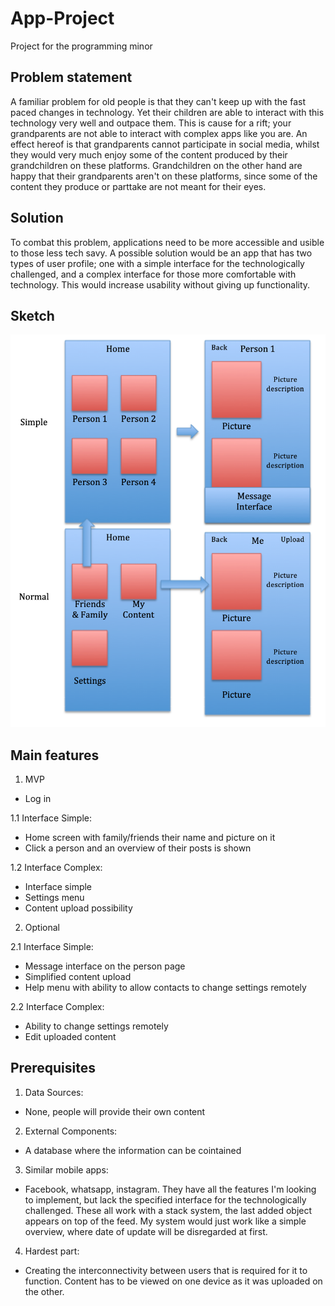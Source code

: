 # App-Project
Project for the programming minor

## Problem statement
A familiar problem for old people is that they can't keep up with the fast paced changes in technology. Yet their children are able to interact with this technology very well and outpace them. This is cause for a rift; your grandparents are not able to interact with complex apps like you are. An effect hereof is that grandparents cannot participate in social media, whilst they would very much enjoy some of the content produced by their grandchildren on these platforms. Grandchildren on the other hand are happy that their grandparents aren't on these platforms, since some of the content they produce or parttake are not meant for their eyes.

## Solution
To combat this problem, applications need to be more accessible and usible to those less tech savy. A possible solution would be an app that has two types of user profile; one with a simple interface for the technologically challenged, and a complex interface for those more comfortable with technology. This would increase usability without giving up functionality.

## Sketch
![Sketch](doc/AppProjectSketch.png)

## Main features
1. MVP
 - Log in
 
1.1 Interface Simple:
 - Home screen with family/friends their name and picture on it
 - Click a person and an overview of their posts is shown

1.2 Interface Complex:
 - Interface simple
 - Settings menu
 - Content upload possibility
 
 2. Optional

2.1 Interface Simple:
 - Message interface on the person page
 - Simplified content upload
 - Help menu with ability to allow contacts to change settings remotely

2.2 Interface Complex:
 - Ability to change settings remotely
 - Edit uploaded content
 
 ## Prerequisites
1. Data Sources:
 - None, people will provide their own content

2. External Components:
 - A database where the information can be cointained

3. Similar mobile apps:
 - Facebook, whatsapp, instagram. They have all the features I'm looking to implement, but lack the specified interface for the technologically challenged. These all work with a stack system, the last added object appears on top of the feed. My system would just work like a simple overview, where date of update will be disregarded at first.

4. Hardest part:
 - Creating the interconnectivity between users that is required for it to function. Content has to be viewed on one device as it was uploaded on the other. 
